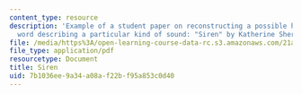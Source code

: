 ```yaml
---
content_type: resource
description: 'Example of a student paper on reconstructing a possible history of a
  word describing a particular kind of sound: "Siren" by Katherine Shera.'
file: /media/https%3A/open-learning-course-data-rc.s3.amazonaws.com/21a-360j-the-anthropology-of-sound-spring-2008/7b1036ee9a34a08af22bf95a853c0d40_shera_siren.pdf
file_type: application/pdf
resourcetype: Document
title: Siren
uid: 7b1036ee-9a34-a08a-f22b-f95a853c0d40
---
```

